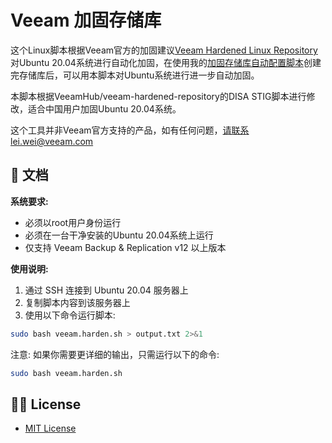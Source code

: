 # Veeam 加固存储库 

这个Linux脚本根据Veeam官方的加固建议[Veeam Hardened Linux Repository](https://helpcenter.veeam.com/docs/backup/vsphere/hardened_repository.html?ver=120)对Ubuntu 20.04系统进行自动化加固，在使用我的[加固存储库自动配置脚本](https://github.com/Coku2015/Veeam_Repo_Configurator)创建完存储库后，可以用本脚本对Ubuntu系统进行进一步自动加固。

本脚本根据VeeamHub/veeam-hardened-repository的DISA STIG脚本进行修改，适合中国用户加固Ubuntu 20.04系统。

这个工具并非Veeam官方支持的产品，如有任何问题，请联系lei.wei@veeam.com

## 📗 文档

**系统要求:**

- 必须以root用户身份运行
- 必须在一台干净安装的Ubuntu 20.04系统上运行
- 仅支持 Veeam Backup & Replication v12 以上版本

**使用说明:**

1. 通过 SSH 连接到 Ubuntu 20.04 服务器上
2. 复制脚本内容到该服务器上
3. 使用以下命令运行脚本:
```bash
sudo bash veeam.harden.sh > output.txt 2>&1
```

注意: 如果你需要更详细的输出，只需运行以下的命令:
```bash
sudo bash veeam.harden.sh
```

## 🤝🏾 License

* [MIT License](LICENSE)

